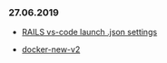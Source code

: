 ### 27.06.2019

* [RAILS vs-code launch .json settings](sample-settings-for-vscode-v2/rails-vscode-v2.md)

* [docker-new-v2](docv2/dockerv2.md)
